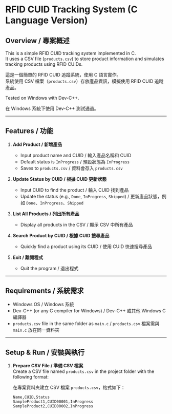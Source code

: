 # RFID CUID Tracking System (C Language Version)  

## Overview / 專案概述
This is a simple RFID CUID tracking system implemented in C.  
It uses a CSV file (`products.csv`) to store product information and simulates tracking products using RFID CUIDs.  

這是一個簡單的 RFID CUID 追蹤系統，使用 C 語言實作。  
系統使用 CSV 檔案（`products.csv`）存放產品資訊，模擬使用 RFID CUID 追蹤產品。

Tested on Windows with Dev-C++.

在 Windows 系統下使用 Dev-C++ 測試通過。

---

## Features / 功能
1. **Add Product / 新增產品**  
   - Input product name and CUID / 輸入產品名稱和 CUID  
   - Default status is `InProgress` / 預設狀態為 `InProgress`  
   - Saves to `products.csv` / 資料會存入 `products.csv`  

2. **Update Status by CUID / 根據 CUID 更新狀態**  
   - Input CUID to find the product / 輸入 CUID 找到產品  
   - Update the status (e.g., `Done`, `InProgress`, `Shipped`) / 更新產品狀態，例如 `Done`、`InProgress`、`Shipped`  

3. **List All Products / 列出所有產品**  
   - Display all products in the CSV / 顯示 CSV 中所有產品  

4. **Search Product by CUID / 根據 CUID 搜尋產品**  
   - Quickly find a product using its CUID / 使用 CUID 快速搜尋產品  

5. **Exit / 離開程式**  
   - Quit the program / 退出程式

---

## Requirements / 系統需求
- Windows OS / Windows 系統  
- Dev-C++ (or any C compiler for Windows) / Dev-C++ 或其他 Windows C 編譯器  
- `products.csv` file in the same folder as `main.c` / `products.csv` 檔案需與 `main.c` 放在同一資料夾  

---

## Setup & Run / 安裝與執行

1. **Prepare CSV File / 準備 CSV 檔案**  
   Create a CSV file named `products.csv` in the project folder with the following format:

   在專案資料夾建立 CSV 檔案 `products.csv`，格式如下：

   ```csv
   Name,CUID,Status
   SampleProduct1,CUID00001,InProgress
   SampleProduct2,CUID00002,InProgress
